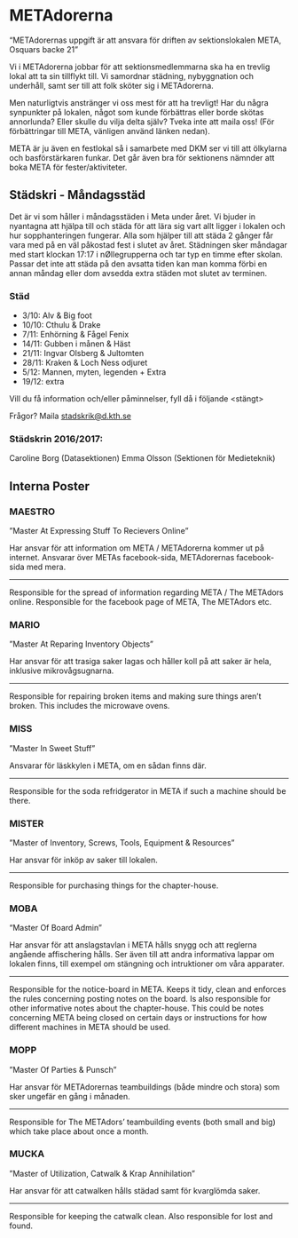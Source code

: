 # METAdorerna

“METAdorernas uppgift är att ansvara för driften av sektionslokalen META, Osquars backe 21”

Vi i METAdorerna jobbar för att sektionsmedlemmarna ska ha en trevlig lokal att ta sin tillflykt till. Vi samordnar städning, nybyggnation och underhåll, samt ser till att folk sköter sig i METAdorerna.

Men naturligtvis anstränger vi oss mest för att ha trevligt! Har du några synpunkter på lokalen, något som kunde förbättras eller borde skötas annorlunda? Eller skulle du vilja delta själv? Tveka inte att maila oss! (För förbättringar till META, vänligen använd länken nedan).

META är ju även en festlokal så i samarbete med DKM ser vi till att ölkylarna och basförstärkaren funkar. Det går även bra för sektionens nämnder att boka META för fester/aktiviteter.

## Städskri - Måndagsstäd

Det är vi som håller i måndagsstäden i Meta under året. Vi bjuder in nyantagna att hjälpa till och städa för att lära sig vart allt ligger i lokalen och hur sopphanteringen fungerar. Alla som hjälper till att städa 2 gånger får vara med på en väl påkostad fest i slutet av året. Städningen sker måndagar med start klockan 17:17 i nØllegrupperna och tar typ en timme efter skolan. Passar det inte att städa på den avsatta tiden kan man komma förbi en annan måndag eller dom avsedda extra städen mot slutet av terminen.

### Städ

* 3/10: Alv & Big foot
* 10/10: Cthulu & Drake
* 7/11: Enhörning &  Fågel Fenix
* 14/11: Gubben i månen & Häst
* 21/11: Ingvar Olsberg & Jultomten
* 28/11: Kraken & Loch Ness odjuret
* 5/12: Mannen, myten, legenden + Extra
* 19/12: extra

Vill du få information och/eller påminnelser, fyll då i följande <stängt>

Frågor? Maila stadskrik@d.kth.se

### Städskrin 2016/2017:

Caroline Borg (Datasektionen)
Emma Olsson (Sektionen för Medieteknik)

## Interna Poster

### MAESTRO

”Master At Expressing Stuff To Recievers Online”

Har ansvar för att information om META / METAdorerna kommer ut på internet. Ansvarar över METAs facebook-sida, METAdorernas facebook-sida med mera.

---

Responsible for the spread of information regarding META / The METAdors online. Responsible for the facebook page of META, The METAdors etc.

### MARIO

”Master At Reparing Inventory Objects”

Har ansvar för att trasiga saker lagas och håller koll på att saker är hela, inklusive mikrovågsugnarna.

---

Responsible for repairing broken items and making sure things aren’t broken. This includes the microwave ovens.

### MISS

”Master In Sweet Stuff”

Ansvarar för läskkylen i META, om en sådan finns där.

---

Responsible for the soda refridgerator in META if such a machine should be there.

### MISTER

”Master of Inventory, Screws, Tools, Equipment & Resources”

Har ansvar för inköp av saker till lokalen.

---

Responsible for purchasing things for the chapter-house.

### MOBA

“Master Of Board Admin”

Har ansvar för att anslagstavlan i META hålls snygg och att reglerna angående affischering hålls. Ser även till att andra informativa lappar om lokalen finns, till exempel om stängning och intruktioner om våra apparater.

---

Responsible for the notice-board in META. Keeps it tidy, clean and enforces the rules concerning posting notes on the board. Is also responsible for other informative notes about the chapter-house. This could be notes concerning META being closed on certain days or instructions for how different machines in META should be used.

### MOPP

”Master Of Parties & Punsch”

Har ansvar för METAdorernas teambuildings (både mindre och stora) som sker ungefär en gång i månaden.

---

Responsible for The METAdors’ teambuilding events (both small and big) which take place about once a month.

### MUCKA

”Master of Utilization, Catwalk & Krap Annihilation”

Har ansvar för att catwalken hålls städad samt för kvarglömda saker.

---

Responsible for keeping the catwalk clean. Also responsible for lost and found.
